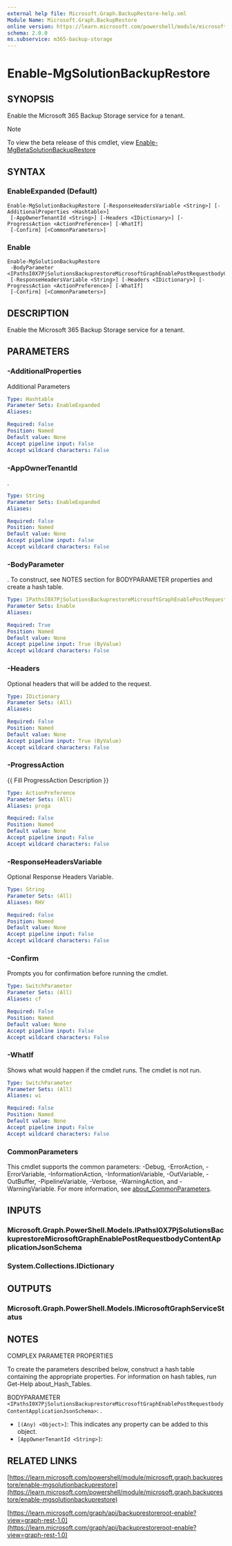 ```yaml
---
external help file: Microsoft.Graph.BackupRestore-help.xml
Module Name: Microsoft.Graph.BackupRestore
online version: https://learn.microsoft.com/powershell/module/microsoft.graph.backuprestore/enable-mgsolutionbackuprestore
schema: 2.0.0
ms.subservice: m365-backup-storage
---
```


# Enable-MgSolutionBackupRestore

## SYNOPSIS
Enable the Microsoft 365 Backup Storage service for a tenant.

> [!NOTE]
> To view the beta release of this cmdlet, view [Enable-MgBetaSolutionBackupRestore](/powershell/module/Microsoft.Graph.Beta.BackupRestore/Enable-MgBetaSolutionBackupRestore?view=graph-powershell-beta)

## SYNTAX

### EnableExpanded (Default)
```
Enable-MgSolutionBackupRestore [-ResponseHeadersVariable <String>] [-AdditionalProperties <Hashtable>]
 [-AppOwnerTenantId <String>] [-Headers <IDictionary>] [-ProgressAction <ActionPreference>] [-WhatIf]
 [-Confirm] [<CommonParameters>]
```

### Enable
```
Enable-MgSolutionBackupRestore
 -BodyParameter <IPathsI0X7PjSolutionsBackuprestoreMicrosoftGraphEnablePostRequestbodyContentApplicationJsonSchema>
 [-ResponseHeadersVariable <String>] [-Headers <IDictionary>] [-ProgressAction <ActionPreference>] [-WhatIf]
 [-Confirm] [<CommonParameters>]
```

## DESCRIPTION
Enable the Microsoft 365 Backup Storage service for a tenant.

## PARAMETERS

### -AdditionalProperties
Additional Parameters

```yaml
Type: Hashtable
Parameter Sets: EnableExpanded
Aliases:

Required: False
Position: Named
Default value: None
Accept pipeline input: False
Accept wildcard characters: False
```

### -AppOwnerTenantId
.

```yaml
Type: String
Parameter Sets: EnableExpanded
Aliases:

Required: False
Position: Named
Default value: None
Accept pipeline input: False
Accept wildcard characters: False
```

### -BodyParameter
.
To construct, see NOTES section for BODYPARAMETER properties and create a hash table.

```yaml
Type: IPathsI0X7PjSolutionsBackuprestoreMicrosoftGraphEnablePostRequestbodyContentApplicationJsonSchema
Parameter Sets: Enable
Aliases:

Required: True
Position: Named
Default value: None
Accept pipeline input: True (ByValue)
Accept wildcard characters: False
```

### -Headers
Optional headers that will be added to the request.

```yaml
Type: IDictionary
Parameter Sets: (All)
Aliases:

Required: False
Position: Named
Default value: None
Accept pipeline input: True (ByValue)
Accept wildcard characters: False
```

### -ProgressAction
{{ Fill ProgressAction Description }}

```yaml
Type: ActionPreference
Parameter Sets: (All)
Aliases: proga

Required: False
Position: Named
Default value: None
Accept pipeline input: False
Accept wildcard characters: False
```

### -ResponseHeadersVariable
Optional Response Headers Variable.

```yaml
Type: String
Parameter Sets: (All)
Aliases: RHV

Required: False
Position: Named
Default value: None
Accept pipeline input: False
Accept wildcard characters: False
```

### -Confirm
Prompts you for confirmation before running the cmdlet.

```yaml
Type: SwitchParameter
Parameter Sets: (All)
Aliases: cf

Required: False
Position: Named
Default value: None
Accept pipeline input: False
Accept wildcard characters: False
```

### -WhatIf
Shows what would happen if the cmdlet runs.
The cmdlet is not run.

```yaml
Type: SwitchParameter
Parameter Sets: (All)
Aliases: wi

Required: False
Position: Named
Default value: None
Accept pipeline input: False
Accept wildcard characters: False
```

### CommonParameters
This cmdlet supports the common parameters: -Debug, -ErrorAction, -ErrorVariable, -InformationAction, -InformationVariable, -OutVariable, -OutBuffer, -PipelineVariable, -Verbose, -WarningAction, and -WarningVariable. For more information, see [about_CommonParameters](http://go.microsoft.com/fwlink/?LinkID=113216).

## INPUTS

### Microsoft.Graph.PowerShell.Models.IPathsI0X7PjSolutionsBackuprestoreMicrosoftGraphEnablePostRequestbodyContentApplicationJsonSchema
### System.Collections.IDictionary
## OUTPUTS

### Microsoft.Graph.PowerShell.Models.IMicrosoftGraphServiceStatus
## NOTES
COMPLEX PARAMETER PROPERTIES

To create the parameters described below, construct a hash table containing the appropriate properties.
For information on hash tables, run Get-Help about_Hash_Tables.

BODYPARAMETER `<IPathsI0X7PjSolutionsBackuprestoreMicrosoftGraphEnablePostRequestbodyContentApplicationJsonSchema>`: .
  - `[(Any) <Object>]`: This indicates any property can be added to this object.
  - `[AppOwnerTenantId <String>]`:

## RELATED LINKS

[https://learn.microsoft.com/powershell/module/microsoft.graph.backuprestore/enable-mgsolutionbackuprestore](https://learn.microsoft.com/powershell/module/microsoft.graph.backuprestore/enable-mgsolutionbackuprestore)

[https://learn.microsoft.com/graph/api/backuprestoreroot-enable?view=graph-rest-1.0](https://learn.microsoft.com/graph/api/backuprestoreroot-enable?view=graph-rest-1.0)
























